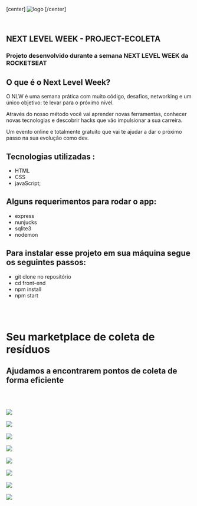 
[center] ![logo](https://raw.githubusercontent.com/SenaBel/nlw-ecoleta-rocketseat/41c16a82c2219a3fe3579cf805a0f2bd7a0254d3/front-end/public/icones/logo.svg) [/center]

</br>

 ## NEXT LEVEL WEEK - PROJECT-ECOLETA 
### Projeto desenvolvido durante a semana NEXT LEVEL WEEK  da ROCKETSEAT

 ## O que é o Next Level Week?
O NLW é uma semana prática com muito código, desafios, networking e um único objetivo: te levar para o próximo nível.

Através do nosso método você vai aprender novas ferramentas, conhecer novas tecnologias e descobrir hacks que vão impulsionar a sua carreira.

Um evento online e totalmente gratuito que vai te ajudar a dar o próximo passo na sua evolução como dev.


## Tecnologias utilizadas :
- HTML
- CSS
- javaScript;

## Alguns requerimentos para rodar o app:
 - express
 - nunjucks
 - sqlite3
 - nodemon

 ## Para instalar esse projeto em sua máquina segue os seguintes passos:
 - git clone no repositório
 - cd front-end
 - npm install
 - npm start
 
 </br>
 </br>

# Seu marketplace de coleta de resíduos
## Ajudamos a encontrarem pontos de coleta de forma eficiente
</br>
</br>


![](https://raw.githubusercontent.com/SenaBel/nlw-ecoleta-rocketseat/master/front-end/images-git/home.png)
</br>
</br>
![](https://raw.githubusercontent.com/SenaBel/nlw-ecoleta-rocketseat/master/front-end/images-git/home-responsivo.png)
</br>
</br>
![](https://raw.githubusercontent.com/SenaBel/nlw-ecoleta-rocketseat/master/front-end/images-git/cadastro.png)
</br>
</br>
![](https://raw.githubusercontent.com/SenaBel/nlw-ecoleta-rocketseat/master/front-end/images-git/cadastro-responsivo.png)
</br>
</br>
![](https://raw.githubusercontent.com/SenaBel/nlw-ecoleta-rocketseat/master/front-end/images-git/itens-coleta.png)
</br>
</br>
![](https://raw.githubusercontent.com/SenaBel/nlw-ecoleta-rocketseat/master/front-end/images-git/cad%20concluido.png)
</br>
</br>
![](https://raw.githubusercontent.com/SenaBel/nlw-ecoleta-rocketseat/master/front-end/images-git/pesquisa.png)
</br>
</br>
![](https://raw.githubusercontent.com/SenaBel/nlw-ecoleta-rocketseat/master/front-end/images-git/resultado%20cad.png)
</br>
</br>







